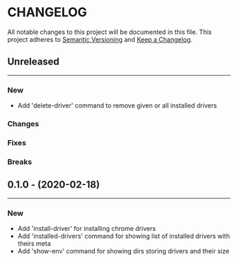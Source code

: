 # CHANGELOG

All notable changes to this project will be documented in this file.
This project adheres to [Semantic Versioning](http://semver.org/) and [Keep a Changelog](http://keepachangelog.com/).


## Unreleased
---

### New
* Add 'delete-driver' command to remove given or all installed drivers

### Changes

### Fixes

### Breaks


## 0.1.0 - (2020-02-18)
---

### New
* Add 'install-driver' for installing chrome drivers
* Add 'installed-drivers' command for showing list of installed drivers with theirs meta
* Add 'show-env' command for showing dirs storing drivers and their size


